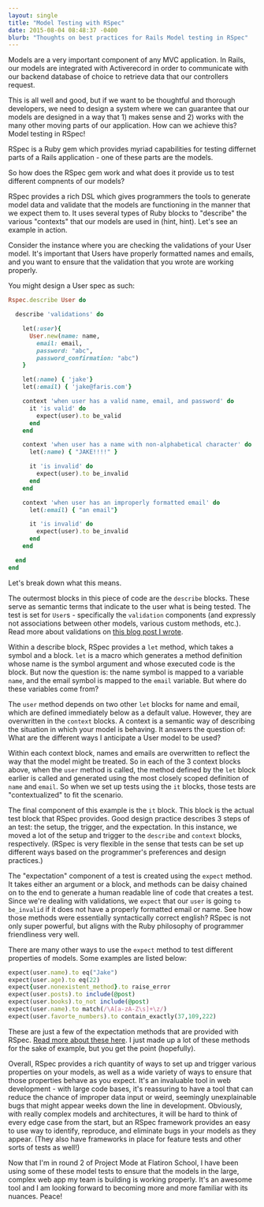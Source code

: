 ```yaml
---
layout: single
title: "Model Testing with RSpec"
date: 2015-08-04 08:48:37 -0400
blurb: "Thoughts on best practices for Rails Model testing in RSpec"
---
```


Models are a very important component of any MVC application. In Rails, our models are integrated with Activerecord in order to communicate with our backend database of choice to retrieve data that our controllers request.

This is all well and good, but if we want to be thoughtful and thorough developers, we need to design a system where we can guarantee that our models are designed in a way that 1) makes sense and 2) works with the many other moving parts of our application. How can we achieve this? Model testing in RSpec!

RSpec is a Ruby gem which provides myriad capabilities for testing differnet parts of a Rails application - one of these parts are the models.

So how does the RSpec gem work and what does it provide us to test different compnents of our models?

RSpec provides a rich DSL which gives programmers the tools to generate  model data and validate that the models are functioning in the manner that we expect them to. It uses several types of Ruby blocks to "describe" the various "contexts" that our models are used in (hint, hint). Let's see an example in action.

Consider the instance where you are checking the validations of your User model. It's important that Users have properly formatted names and emails, and you want to ensure that the validation that you wrote are working properly.

You might design a User spec as such:

``` ruby
Rspec.describe User do

  describe 'validations' do

    let(:user){
      User.new(name: name,
        email: email,
        password: "abc",
        password_confirmation: "abc")
    }

    let(:name) { 'jake'}
    let(:email) { 'jake@faris.com'}

    context 'when user has a valid name, email, and password' do
      it 'is valid' do
        expect(user).to be_valid
      end
    end

    context 'when user has a name with non-alphabetical character' do
      let(:name) { "JAKE!!!!" }

      it 'is invalid' do
        expect(user).to be_invalid
      end
    end

    context 'when user has an improperly formatted email' do
      let(:email) { "an email"}

      it 'is invalid' do
        expect(user).to be_invalid
      end
    end

  end
end
```

Let's break down what this means.

The outermost blocks in this piece of code are the `describe` blocks. These serve as semantic terms that indicate to the user what is being tested. The test is set for `User`s - specifically the `validation` components (and expressly not associations between other models, various custom methods, etc.). Read more about validations on [this blog post I wrote](http://farisj.github.io/blog/2015/07/07/validations-in-rails/).


Within a describe block, RSpec provides a `let` method, which takes a symbol and a block. `let` is a macro which generates a method definition whose name is the symbol argument and whose executed code is the block. But now the question is: the name symbol is mapped to a variable `name`, and the email symbol is mapped to the `email` variable. But where do these variables come from?

The `user` method depends on two other `let` blocks for name and email, which are defined immediately below as a default value. However, they are overwritten in the `context` blocks. A context is a semantic way of describing the situation in which your model is behaving. It answers the question of: What are the different ways I anticipate a User model to be used?

Within each context block, names and emails are overwritten to reflect the way that the model might be treated. So in each of the 3 context blocks above, when the `user` method is called, the method defined by the `let` block earlier is called and generated using the most closely scoped definition of `name` and `email`. So when we set up tests using the `it` blocks, those tests are "contextualized" to fit the scenario.

The final component of this example is the `it` block. This block is the actual test block that RSpec provides. Good design practice describes 3 steps of an test: the setup, the trigger, and the expectation. In this instance, we moved a lot of the setup and trigger to the `describe` and `context` blocks, respectively. (RSpec is very flexible in the sense that tests can be set up different ways based on the programmer's preferences and design practices.)

The "expectation" component of a test is created using the `expect` method. It takes either an argument or a block, and methods can be daisy chained on to the end to generate a human readable line of code that creates a test. Since we're dealing with validations, we `expect` that our `user` is going `to be_invalid` if it does not have a properly formatted email or name. See how those methods were essentially syntactically correct english? RSpec is not only super powerful, but aligns with the Ruby philosophy of programmer friendliness very well.

There are many other ways to use the `expect` method to test different properties of models. Some examples are listed below:

``` ruby
expect(user.name).to eq("Jake")
expect(user.age).to eq(22)
expect{user.nonexistent_method}.to raise_error
expect(user.posts).to include(@post)
expect(user.books).to_not include(@post)
expect(user.name).to match(/\A[a-zA-Z\s]+\z/)
expect(user.favorte_numbers).to contain_exactly(37,109,222)
```

These are just a few of the expectation methods that are provided with RSpec. [Read more about these here](https://www.relishapp.com/rspec/rspec-expectations/docs/built-in-matchers). I just made up a lot of these methods for the sake of example, but you get the point (hopefully).


Overall, RSpec provides a rich quantity of ways to set up and trigger various properties on your models, as well as a wide variety of ways to ensure that those properties behave as you expect. It's an invaluable tool in web development - with large code bases, it's reassuring to have a tool that can reduce the chance of improper data input or weird, seemingly unexplainable bugs that might appear weeks down the line in development. Obviously, with really complex models and architectures, it will be hard to think of every edge case from the start, but an RSpec framework provides an easy to use way to identify, reproduce, and eliminate bugs in your models as they appear. (They also have frameworks in place for feature tests and other sorts of tests as well!)

Now that I'm in round 2 of Project Mode at Flatiron School, I have been using some of these model tests to ensure that the models in the large, complex web app my team is building is working properly. It's an awesome tool and I am looking forward to becoming more and more familiar with its nuances. Peace!
